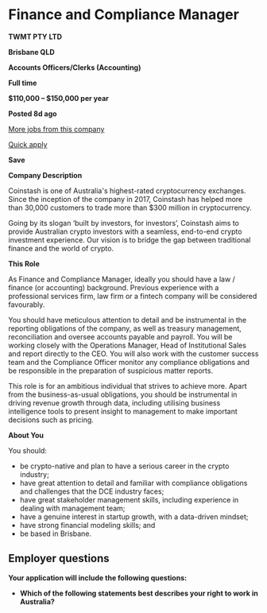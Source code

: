 
# Finance and Compliance Manager

**TWMT PTY LTD**

**Brisbane QLD**

**Accounts Officers/Clerks (Accounting)**

**Full time**

**$110,000 – $150,000 per year**

**Posted 8d ago**

[More jobs from this company](https://www.seek.com.au/jobs?advertiserid=39884337)

[Quick apply](https://www.seek.com.au/job/74238295/apply?sol=dcee608e5a4fd5a8cb81e61a695fedaa149b3efb)

**Save**

**Company Description**

Coinstash is one of Australia's highest-rated cryptocurrency exchanges. Since the inception of the company in 2017, Coinstash has helped more than 30,000 customers to trade more than $300 million in cryptocurrency.

Going by its slogan ‘built by investors, for investors’, Coinstash aims to provide Australian crypto investors with a seamless, end-to-end crypto investment experience. Our vision is to bridge the gap between traditional finance and the world of crypto.

**This Role**

As Finance and Compliance Manager, ideally you should have a law / finance (or accounting) background.  Previous experience with a professional services firm, law firm or a fintech company will be considered favourably.

You should have meticulous attention to detail and be instrumental in the reporting obligations of the company, as well as treasury management, reconciliation and oversee accounts payable and payroll.  You will be working closely with the Operations Manager, Head of Institutional Sales and report directly to the CEO.  You will also work with the customer success team and the Compliance Officer monitor any compliance obligations and be responsible in the preparation of suspicious matter reports.

This role is for an ambitious individual that strives to achieve more.  Apart from the business-as-usual obligations, you should be instrumental in driving revenue growth through data, including utilising business intelligence tools to present insight to management to make important decisions such as pricing.

**About You**

You should:

- be crypto-native and plan to have a serious career in the crypto industry;
- have great attention to detail and familiar with compliance obligations and challenges that the DCE industry faces;
- have great stakeholder management skills, including experience in dealing with management team;
- have a genuine interest in startup growth, with a data-driven mindset;
- have strong financial modeling skills; and
- be based in Brisbane.

## Employer questions

**Your application will include the following questions:**

* **Which of the following statements best describes your right to work in Australia?**
